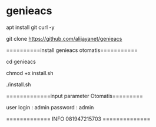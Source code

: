 # genieacs
apt install git curl -y

git clone https://github.com/alijayanet/genieacs

==========install genieacs otomatis===========


cd genieacs

chmod +x install.sh

./install.sh

=============input parameter Otomatis=========

user login : admin password : admin

============= INFO 081947215703 ==============
